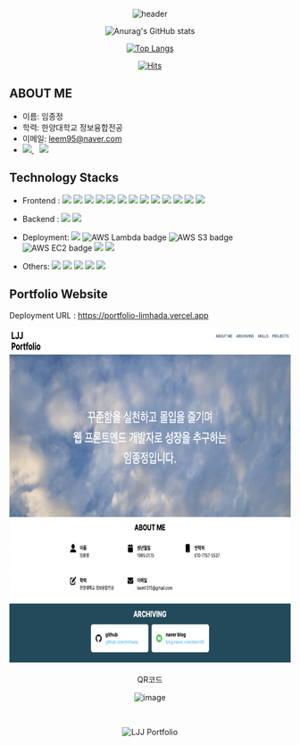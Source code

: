 
<div align=center>

<!-- 헤더-->
![header](https://capsule-render.vercel.app/api?type=cylinder&color=000000&height=150&section=header&text=limhada&fontColor=ffffff&fontSize=70&animation=fadeIn&fontAlignY=55)

<!-- 깃 통계 -->
![Anurag's GitHub stats](https://github-readme-stats.vercel.app/api?username=limhada&show_icons=true&theme=default)

<!-- 언어 사용량 통계 -->
[![Top Langs](https://github-readme-stats.vercel.app/api/top-langs/?username=limhada&layout=compact&theme=dracula)](https://github.com/limhada)

<div align="left">

<div align=center
<!-- 방문자 수 -->
    
[![Hits](https://hits.seeyoufarm.com/api/count/incr/badge.svg?url=https%3A%2F%2Fgithub.com%2Flimhada%2Fhit-counter&count_bg=%23577044&title_bg=%23555555&icon=&icon_color=%23E7E7E7&title=hits&edge_flat=false)](https://hits.seeyoufarm.com)

</div> 

    
## ABOUT ME
- 이름: 임종정
- 학력: 한양대학교 정보융합전공
- 이메일: leem95@naver.com
- <a href="https://blog.naver.com/leem95">
    <img 
        src="http://img.shields.io/badge/Blog-ffffff?style=flat&logo=naver&link=https://blog.naver.com/leem95"   </a>
    <a href="mailto:leem1315@gmail.com">
    <img 
        src="https://img.shields.io/badge/Gmail-d14836?style=flat-square&logo=Gmail&logoColor=white&link=mailto:leem1315@gmail.com"
        style="height : auto; margin-left : 10px; margin-right : 10px;"/>
    </a>


## Technology Stacks
- Frontend :
<img
          src='https://img.shields.io/badge/HTML-E34F26?style=flat&logo=html5&logoColor=white'
        ></img>
        <img
          src='https://img.shields.io/badge/CSS-1572B6?style=flat&logo=css3&logoColor=white'
        ></img>
        <img
          src='https://img.shields.io/badge/JavaScript-F7DF1E?style=flat&logo=javascript&logoColor=white'
        ></img>
        <img
          src='https://img.shields.io/badge/react-61DAFB?style=flat&logo=react&logoColor=white'
        ></img>
        <img
          src='https://img.shields.io/badge/react_router-CA4245?style=flat&logo=react-router&logoColor=white'
        ></img>
        <img
          src='https://img.shields.io/badge/redux-764ABC?style=flat&logo=redux&logoColor=white'
        ></img>
        <img
          src='https://img.shields.io/badge/recoil-3577e5?style=flat&logo=recoil&logoColor=white'
        ></img>
        <img
          src='https://img.shields.io/badge/tailwindcss-38B2AC?style=flat&logo=tailwind-css&logoColor=white'
        ></img>
        <img
          src='https://img.shields.io/badge/styled_components-DB7093?style=flat&logo=styled-components&logoColor=white'
        ></img>
        <img
          src='https://img.shields.io/badge/TypeScript-3178C6?style=flat&logo=TypeScript&logoColor=white'
        ></img>
        <img
          src='https://img.shields.io/badge/Next.js-000000?style=flat&logo=next.js&logoColor=white'
        ></img>
        <img
          src='https://img.shields.io/badge/redux thunk-764ABC?style=flat&logo=redux&logoColor=white'
        ></img>
        <img
          src='https://img.shields.io/badge/RTK Query-764ABC?style=flat&logo=redux&logoColor=white'
        ></img>

- Backend :
<img
          src='https://img.shields.io/badge/Node.js-339933?style=flat&logo=Node.js&logoColor=white'
        ></img>
        <img
          src='https://img.shields.io/badge/Express-000000?style=flat&logo=express&logoColor=white'
        ></img>
- Deployment:
<img
          src='https://img.shields.io/badge/Amazon_AWS-232F3E?style=flat&logo=amazon-aws&logoColor=white'
        ></img>
        <img
          src='https://img.shields.io/badge/AWS_Lambda-FF9900?style=flat&logo=aws-lambda&logoColor=white'
          alt='AWS Lambda badge'
        />
        <img
          src='https://img.shields.io/badge/AWS_S3-FF9900?style=flat&logo=amazon-s3&logoColor=white'
          alt='AWS S3 badge'
        />
        <img
          src='https://img.shields.io/badge/AWS_EC2-FF9900?style=flat&logo=amazon-aws&logoColor=white'
          alt='AWS EC2 badge'
        />
        <img
          src='https://img.shields.io/badge/Vercel-000000?style=flat&logo=vercel&logoColor=white'
        ></img>
        <img
          src='https://img.shields.io/badge/Cloudflare-F38020?style=flat&logo=cloudflare&logoColor=white'
        ></img>

- Others:
<img
          src='https://img.shields.io/badge/Postman-FF6C37?style=flat&logo=postman&logoColor=white'
        ></img>
        <img
          src='https://img.shields.io/badge/Figma-F24E1E?style=flat&logo=figma&logoColor=white'
        ></img>
        <img
          src='https://img.shields.io/badge/Notion-000000?style=flat&logo=notion&logoColor=white'
        ></img>
        <img
        src="https://img.shields.io/badge/Ngrok-1F1E37?style=flat&logo=ngrok&logoColor=white"
        ></img>
        <img
        src="https://img.shields.io/badge/Slack-4A154B?style=flat&logo=slack&logoColor=white"
        ></img>

## Portfolio Website
Deployment URL : https://portfolio-limhada.vercel.app
<br>




<div align=center>

<a href='https://portfolio-limhada.vercel.app' target='_blank'>
  <img src="https://github.com/limhada/portfolio/blob/main/public/portfolio/i1.png?raw=true" width="900px" height="600px">
</a>

<br>
<br>
QR코드
<br>

![image](https://github.com/limhada/limhada/assets/107875213/858000ca-ab8b-4c91-a37b-8ea6a7233a91)

<br>

![LJJ Portfolio](https://github.com/limhada/limhada/assets/107875213/971a4945-8b5c-462b-bdcd-8bc14ddc1652)


</div>


</div>
  
